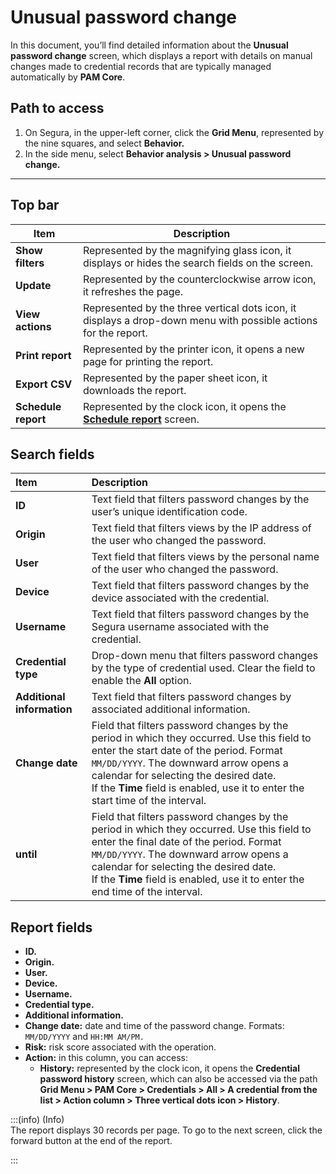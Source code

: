 # Unusual password change

In this document, you’ll find detailed information about the **Unusual password change** screen, which displays a report with details on manual changes made to credential records that are typically managed automatically by **PAM Core**.

## **Path to access**

1. On Segura, in the upper-left corner, click the **Grid Menu**, represented by the nine squares, and select **Behavior.**  
2. In the side menu, select **Behavior analysis > Unusual password change.**

***
## **Top bar**

| Item | Description |
| ----- | ----- |
| **Show filters** | Represented by the magnifying glass icon, it displays or hides the search fields on the screen. |
| **Update** | Represented by the counterclockwise arrow icon, it refreshes the page. |
| **View actions** | Represented by the three vertical dots icon, it displays a drop-down menu with possible actions for the report. |
| **Print report** | Represented by the printer icon, it opens a new page for printing the report. |
| **Export CSV** | Represented by the paper sheet icon, it downloads the report. |
| **Schedule report** | Represented by the clock icon, it opens the [**Schedule report**](/v4/docs/general-information-how-to-issue-download-and-schedule-device-reports) screen. |

## **Search fields**

| Item | Description |
| :---- | :---- |
| **ID** | Text field that filters password changes by the user’s unique identification code.  |
| **Origin** | Text field that filters views by the IP address of the user who changed the password.  |
| **User** | Text field that filters views by the personal name of the user who changed the password.  |
| **Device** | Text field that filters password changes by the device associated with the credential.  |
| **Username** | Text field that filters password changes by the Segura username associated with the credential. |
| **Credential type** | Drop-down menu that filters password changes by the type of credential used. Clear the field to enable the **All** option.  |
| **Additional information** | Text field that filters password changes by associated additional information.  |
| **Change date** | Field that filters password changes by the period in which they occurred. Use this field to enter the start date of the period. Format `MM/DD/YYYY`. The downward arrow opens a calendar for selecting the desired date. <br> If the **Time** field is enabled, use it to enter the start time of the interval. |
| **until** | Field that filters password changes by the period in which they occurred. Use this field to enter the final date of the period. Format `MM/DD/YYYY`. The downward arrow opens a calendar for selecting the desired date. <br>If the **Time** field is enabled, use it to enter the end time of the interval.  |

## **Report fields**

* **ID.**  
* **Origin.**  
* **User.**  
* **Device.**  
* **Username.**  
* **Credential type.**  
* **Additional information.**  
* **Change date:** date and time of the password change. Formats: `MM/DD/YYYY` and `HH:MM AM/PM.`  
* **Risk:** risk score associated with the operation.  
* **Action:**  in this column, you can access:  
  * **History:** represented by the clock icon, it opens the **Credential password history** screen, which can also be accessed via the path **Grid Menu > PAM Core > Credentials > All > A credential from the list > Action column > Three vertical dots icon > History**.  
    

:::(info) (Info)  
The report displays 30 records per page. To go to the next screen, click the forward button at the end of the report.

:::
